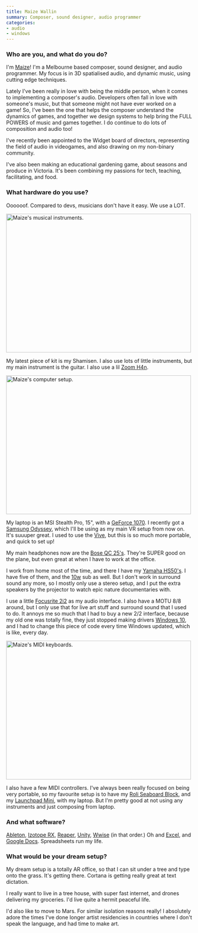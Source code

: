 ```yaml
---
title: Maize Wallin
summary: Composer, sound designer, audio programmer
categories:
- audio
- windows 
---
```


### Who are you, and what do you do?

I'm [Maize](https://www.maizewallin.com/ "Maize's website.")! I'm a Melbourne based composer, sound designer, and audio programmer. My focus is in 3D spatialised audio, and dynamic music, using cutting edge techniques.

Lately I've been really in love with being the middle person, when it comes to implementing a composer's audio. Developers often fall in love with someone's music, but that someone might not have ever worked on a game! So, I've been the one that helps the composer understand the dynamics of games, and together we design systems to help bring the FULL POWERS of music and games together. I do continue to do lots of composition and audio too! 

I've recently been appointed to the Widget board of directors, representing the field of audio in videogames, and also drawing on my non-binary community.

I've also been making an educational gardening game, about seasons and produce in Victoria. It's been combining my passions for tech, teaching, facilitating, and food.

### What hardware do you use?

Oooooof. Compared to devs, musicians don't have it easy. We use a LOT.

<img src="/images/interviews/maize.wallin/instruments.jpg" width="500" height="375" alt="Maize's musical instruments." class="detail" />

My latest piece of kit is my Shamisen. I also use lots of little instruments, but my main instrument is the guitar. I also use a lil [Zoom H4n][h4n].

<img src="/images/interviews/maize.wallin/computer.jpg" width="500" height="375" alt="Maize's computer setup." class="detail" />

My laptop is an MSI Stealth Pro, 15", with a [GeForce 1070][geforce-gtx-1070]. I recently got a [Samsung Odyssey][hdm-odyssey], which I'll be using as my main VR setup from now on. It's suuuper great. I used to use the [Vive][], but this is so much more portable, and quick to set up!

My main headphones now are the [Bose QC 25's][quietcomfort-25]. They're SUPER good on the plane, but even great at when I have to work at the office.

I work from home most of the time, and there I have my [Yamaha HS50's][hs50]. I have five of them, and the [10w][hs10w] sub as well. But I don't work in surround sound any more, so I mostly only use a stereo setup, and I put the extra speakers by the projector to watch epic nature documentaries with.

I use a little [Focusrite 2i2][scarlett-2i2] as my audio interface. I also have a MOTU 8/8 around, but I only use that for live art stuff and surround sound that I used to do. It annoys me so much that I had to buy a new 2/2 interface, because my old one was totally fine, they just stopped making drivers [Windows 10][windows-10], and I had to change this piece of code every time Windows updated, which is like, every day.

<img src="/images/interviews/maize.wallin/keyboards.jpg" width="500" height="375" alt="Maize's MIDI keyboards." class="detail" />

I also have a few MIDI controllers. I've always been really focused on being very portable, so my favourite setup is to have my [Roli Seaboard Block][seaboard-block], and my [Launchpad Mini][launchpad-mini], with my laptop. But I'm pretty good at not using any instruments and just composing from laptop.

### And what software?

[Ableton][live], [Izotope RX][rx], [Reaper][], [Unity][], [Wwise][] (in that order.) Oh and [Excel][], and [Google Docs][google-docs]. Spreadsheets run my life.

### What would be your dream setup?

My dream setup is a totally AR office, so that I can sit under a tree and type onto the grass. It's getting there. Cortana is getting really great at text dictation.

I really want to live in a tree house, with super fast internet, and drones delivering my groceries. I'd live quite a hermit peaceful life.

I'd also like to move to Mars. For similar isolation reasons really! I absolutely adore the times I've done longer artist residencies in countries where I don't speak the language, and had time to make art.

[excel]: https://products.office.com/en-us/excel "A spreadsheet application."
[geforce-gtx-1070]: https://www.nvidia.com/en-us/geforce/products/10series/geforce-gtx-1070/ "A graphics card."
[google-docs]: https://en.wikipedia.org/wiki/Google_Docs "A web-based office suite."
[h4n]: https://www.zoom.co.jp/english/products/h4n/ "A digital audio recorder."
[hdm-odyssey]: https://www.samsung.com/us/computing/hmd/windows-mixed-reality/xe800zaa-hc1us-xe800zaa-hc1us/ "A mixed reality headset."
[hs10w]: https://usa.yamaha.com/products/proaudio/speakers/hs_series/index.html "A subwoofer."
[hs50]: https://usa.yamaha.com/products/proaudio/speakers/hs_series/index.html "Studio speaker."
[launchpad-mini]: http://us.novationmusic.com/launchpad-mini "A mini controller for Ableton Live."
[live]: https://www.ableton.com/en/live/ "Musical creation software."
[quietcomfort-25]: https://www.bose.com/en_us/products/headphones/over_ear_headphones/quietcomfort-25-acoustic-noise-cancelling-headphones-apple-devices.html "Noise-cancelling headphones."
[reaper]: https://www.reaper.fm/ "A software digital audio workstation."
[rx]: https://www.izotope.com/en/products/repair-and-edit/rx.html "Audio repair software."
[scarlett-2i2]: https://focusrite.com/en/usb-audio-interface/scarlett/scarlett-2i2-studio "A USB audio interface."
[seaboard-block]: https://roli.com/products/blocks/seaboard-block "A portable MIDI keyboard."
[unity]: https://unity3d.com/unity/ "A cross-platform game development tool."
[vive]: http://www.htcvr.com/ "A SteamVR headset."
[windows-10]: https://en.wikipedia.org/wiki/Windows_10 "An operating system."
[wwise]: https://www.audiokinetic.com/products/wwise/ "An audio pipeline and sound engine."
